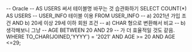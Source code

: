-- Oracle
-- AS USERS 써서 테이블명 바꾸는 것 습관화하기
SELECT COUNT(*) AS USERS
-- USER_INFO 테이블 이용
FROM USER_INFO
-- a) 2021년 가입 조건 AND b) 20세 이상 29세 이하 회원 조건
-- a) CHAR 형으로 변환해서 비교
-- b) 생각해보니 그냥 
-- AGE BETWEEN 20 AND 29
-- 가 더 효율적일 것도 같음.
WHERE TO_CHAR(JOINED,'YYYY') = '2021'
    AND AGE >= 20 AND AGE <=29;